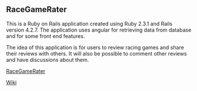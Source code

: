 ## RaceGameRater

This is a Ruby on Rails application created using Ruby 2.3.1 and Rails version 4.2.7. The application uses angular for retrieving data from database and for some front end features.


The idea of this application is for users to review racing games and share their reviews with others. It will also be possible to comment other reviews and have discussions about them.

[RaceGameRater](https://racegamerater.herokuapp.com)

[Wiki](https://github.com/ConstantKrieg/gamerater/wiki)
